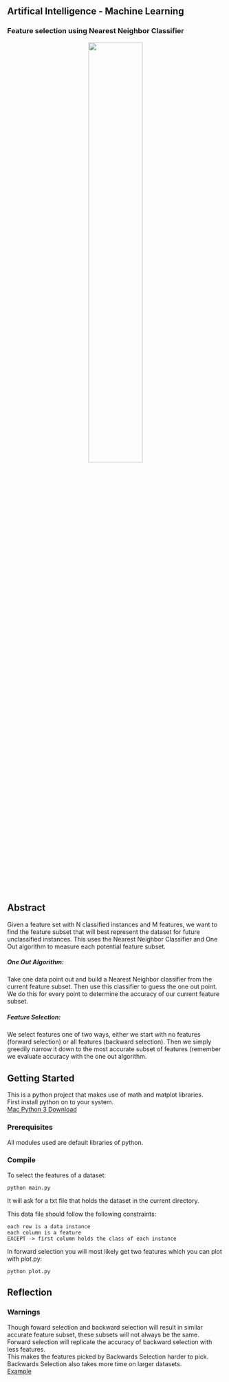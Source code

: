 ## Artifical Intelligence - Machine Learning

### Feature selection using Nearest Neighbor Classifier

<div align="center">
<img src="https://github.com/athom031/Artificial_Intelligence/blob/master/FeatureSelectionNN/feature_selection_example/80_features_3_5.png" width = "50%"/> 
</div><br/>


## Abstract

Given a feature set with N classified instances and M features, we want to find the feature subset that will best represent the dataset for future unclassified instances. This uses the Nearest Neighbor Classifier and One Out algorithm to measure each potential feature subset.
##### One Out Algorithm: 
Take one data point out and build a Nearest Neighbor classifier from the current feature subset. Then use this classifier to guess the one out point. We do this for every point to determine the accuracy of our current feature subset.
##### Feature Selection:
We select features one of two ways, either we start with no features (forward selection) or all features (backward selection). Then we simply greedily narrow it down to the most accurate subset of features (remember we evaluate accuracy with the one out algorithm.

## Getting Started

This is a python project that makes use of math and matplot libraries.<br/>
First install python on to your system. <br/>
[Mac Python 3 Download](https://opensource.com/article/19/5/python-3-default-mac#what-to-do)


### Prerequisites

All modules used are default libraries of python.

### Compile

To select the features of a dataset:
```
python main.py
```	
It will ask for a txt file that holds the dataset in the current directory. <br/>

This data file should follow the following constraints: <br/>
``` 
each row is a data instance
each column is a feature
EXCEPT -> first column holds the class of each instance
``` 
In forward selection you will most likely get two features which you can plot with plot.py:
```
python plot.py
```

## Reflection

### Warnings

Though foward selection and backward selection will result in similar accurate feature subset, these subsets will not always be the same. <br/>
Forward selection will replicate the accuracy of backward selection with less features. <br/>
This makes the features picked by Backwards Selection harder to pick. <br/>
Backwards Selection also takes more time on larger datasets. <br/>
[Example](feature_accuracy_example)
